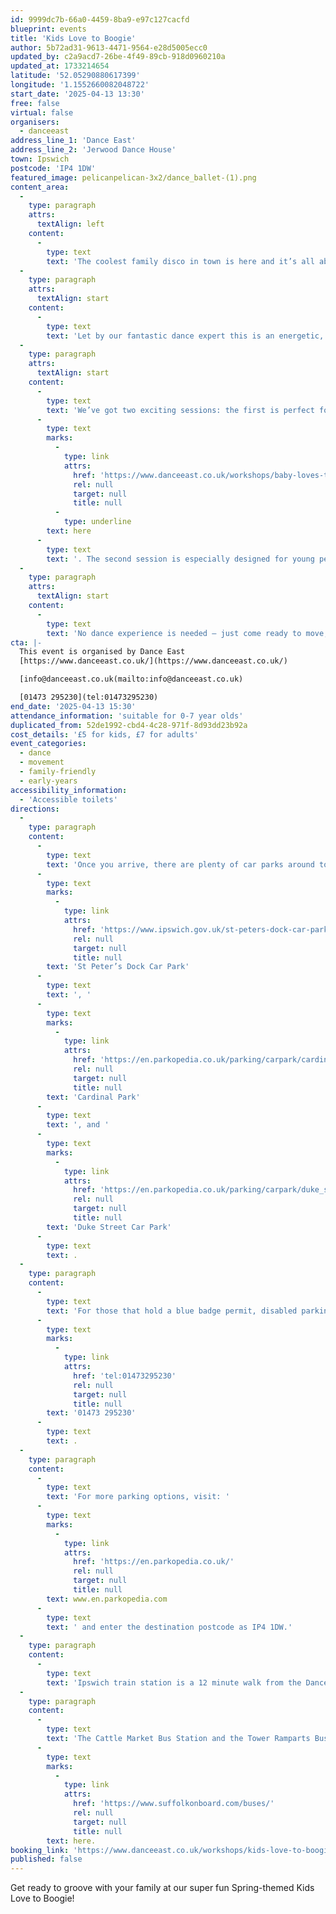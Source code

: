 ```yaml
---
id: 9999dc7b-66a0-4459-8ba9-e97c127cacfd
blueprint: events
title: 'Kids Love to Boogie'
author: 5b72ad31-9613-4471-9564-e28d5005ecc0
updated_by: c2a9acd7-26be-4f49-89cb-918d0960210a
updated_at: 1733214654
latitude: '52.05290880617399'
longitude: '1.1552660082048722'
start_date: '2025-04-13 13:30'
free: false
virtual: false
organisers:
  - danceeast
address_line_1: 'Dance East'
address_line_2: 'Jerwood Dance House'
town: Ipswich
postcode: 'IP4 1DW'
featured_image: pelicanpelican-3x2/dance_ballet-(1).png
content_area:
  -
    type: paragraph
    attrs:
      textAlign: left
    content:
      -
        type: text
        text: 'The coolest family disco in town is here and it’s all about moving, laughing, and having a blast together.'
  -
    type: paragraph
    attrs:
      textAlign: start
    content:
      -
        type: text
        text: 'Let by our fantastic dance expert this is an energetic, playful dance party for families to explore dance games, props, and fun, easy-to-follow dance moves.'
  -
    type: paragraph
    attrs:
      textAlign: start
    content:
      -
        type: text
        text: 'We’ve got two exciting sessions: the first is perfect for little movers aged 0-4 and their grown-ups. Find out more about Baby Loves to Boogie '
      -
        type: text
        marks:
          -
            type: link
            attrs:
              href: 'https://www.danceeast.co.uk/workshops/baby-loves-to-boogie-6/'
              rel: null
              target: null
              title: null
          -
            type: underline
        text: here
      -
        type: text
        text: '. The second session is especially designed for young people aged 5-7 and their families, bringing the energy and fun to a whole new level.'
  -
    type: paragraph
    attrs:
      textAlign: start
    content:
      -
        type: text
        text: 'No dance experience is needed – just come ready to move, laugh and make amazing memories with your family.'
cta: |-
  This event is organised by Dance East
  [https://www.danceeast.co.uk/](https://www.danceeast.co.uk/)

  [info@danceeast.co.uk(mailto:info@danceeast.co.uk)

  [01473 295230](tel:01473295230)
end_date: '2025-04-13 15:30'
attendance_information: 'suitable for 0-7 year olds'
duplicated_from: 52de1992-cbd4-4c28-971f-8d93dd23b92a
cost_details: '£5 for kids, £7 for adults'
event_categories:
  - dance
  - movement
  - family-friendly
  - early-years
accessibility_information:
  - 'Accessible toilets'
directions:
  -
    type: paragraph
    content:
      -
        type: text
        text: 'Once you arrive, there are plenty of car parks around town but the closest ones to us are '
      -
        type: text
        marks:
          -
            type: link
            attrs:
              href: 'https://www.ipswich.gov.uk/st-peters-dock-car-park'
              rel: null
              target: null
              title: null
        text: 'St Peter’s Dock Car Park'
      -
        type: text
        text: ', '
      -
        type: text
        marks:
          -
            type: link
            attrs:
              href: 'https://en.parkopedia.co.uk/parking/carpark/cardinal_park/ip1/ipswich/?arriving=202403071500&leaving=202403071700'
              rel: null
              target: null
              title: null
        text: 'Cardinal Park'
      -
        type: text
        text: ', and '
      -
        type: text
        marks:
          -
            type: link
            attrs:
              href: 'https://en.parkopedia.co.uk/parking/carpark/duke_street-2/ip3/ipswich/?arriving=202403071500&leaving=202403071700'
              rel: null
              target: null
              title: null
        text: 'Duke Street Car Park'
      -
        type: text
        text: .
  -
    type: paragraph
    content:
      -
        type: text
        text: 'For those that hold a blue badge permit, disabled parking is available on a first come first served basis in the lay-by at the front of the building, please contact our Box Office team for further information on '
      -
        type: text
        marks:
          -
            type: link
            attrs:
              href: 'tel:01473295230'
              rel: null
              target: null
              title: null
        text: '01473 295230'
      -
        type: text
        text: .
  -
    type: paragraph
    content:
      -
        type: text
        text: 'For more parking options, visit: '
      -
        type: text
        marks:
          -
            type: link
            attrs:
              href: 'https://en.parkopedia.co.uk/'
              rel: null
              target: null
              title: null
        text: www.en.parkopedia.com
      -
        type: text
        text: ' and enter the destination postcode as IP4 1DW.'
  -
    type: paragraph
    content:
      -
        type: text
        text: 'Ipswich train station is a 12 minute walk from the DanceHouse.'
  -
    type: paragraph
    content:
      -
        type: text
        text: 'The Cattle Market Bus Station and the Tower Ramparts Bus Station are within 15 minutes’ walk and buses run frequently. See the latest bus timetables '
      -
        type: text
        marks:
          -
            type: link
            attrs:
              href: 'https://www.suffolkonboard.com/buses/'
              rel: null
              target: null
              title: null
        text: here.
booking_link: 'https://www.danceeast.co.uk/workshops/kids-love-to-boogie/'
published: false
---
```

Get ready to groove with your family at our super fun Spring-themed Kids Love to Boogie!
